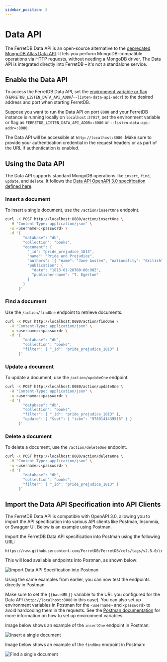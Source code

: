 ```yaml
---
sidebar_position: 8
---
```


# Data API

The FerretDB Data API is an open-source alternative to
the [deprecated MongoDB Atlas Data API](https://www.mongodb.com/docs/atlas/app-services/data-api/).
It lets you perform MongoDB-compatible operations via HTTP requests, without needing a MongoDB driver.
The Data API is integrated directly into FerretDB – it's not a standalone service.

## Enable the Data API

To access the FerretDB Data API, set the [environment variable or flag](../configuration/flags.md) (`FERRETDB_LISTEN_DATA_API_ADDR`/`--listen-data-api-addr`) to the desired address and port when starting FerretDB.

Suppose you want to run the Data API on port `8080` and your FerretDB instance is running locally on `localhost:27017`, set the environment variable or flag as `FERRETDB_LISTEN_DATA_API_ADDR=:8080` or `--listen-data-api-addr=:8080`.

The Data API will be accessible at `http://localhost:8080`.
Make sure to provide your authentication credential in the request headers or as part of the URL if authentication is enabled.

## Using the Data API

The Data API supports standard MongoDB operations like `insert`, `find`, `update`, and `delete`.
It follows the [Data API OpenAPI 3.0 specification defined here](https://github.com/FerretDB/FerretDB/blob/refs/tags/v2.5.0/internal/dataapi/api/openapi.json).

### Insert a document

To insert a single document, use the `/action/insertOne` endpoint.

```sh
curl -X POST http://localhost:8080/action/insertOne \
  -H "Content-Type: application/json" \
  -u <username>:<password> \
  -d '{
        "database": "db",
        "collection": "books",
        "document": {
          "_id": "pride_prejudice_1813",
          "name": "Pride and Prejudice",
          "authors": [{ "name": "Jane Austen", "nationality": "British" }],
          "publication": {
            "date": "1813-01-28T00:00:00Z",
            "publisher-name": "T. Egerton"
          }
        }
      }'
```

### Find a document

Use the `/action/findOne` endpoint to retrieve documents.

```sh
curl -X POST http://localhost:8080/action/findOne \
  -H "Content-Type: application/json" \
  -u <username>:<password> \
  -d '{
        "database": "db",
        "collection": "books",
        "filter": { "_id": "pride_prejudice_1813" }
      }'
```

### Update a document

To update a document, use the `/action/updateOne` endpoint.

```sh
curl -X POST http://localhost:8080/action/updateOne \
  -H "Content-Type: application/json" \
  -u <username>:<password> \
  -d '{
        "database": "db",
        "collection": "books",
        "filter": { "_id": "pride_prejudice_1813" },
        "update": { "$set": { "isbn": "9780141439518" } }
      }'
```

### Delete a document

To delete a document, use the `/action/deleteOne` endpoint.

```sh
curl -X POST http://localhost:8080/action/deleteOne \
  -H "Content-Type: application/json" \
  -u <username>:<password> \
  -d '{
        "database": "db",
        "collection": "books",
        "filter": { "_id": "pride_prejudice_1813" }
      }'
```

## Import the Data API Specification into API Clients

The FerretDB Data API is compatible with OpenAPI 3.0, allowing you to import the API specification into various API clients like Postman, Insomnia, or Swagger UI.
Below is an example using Postman.

Import the FerretDB Data API specification into Postman using the following URL:

```text
https://raw.githubusercontent.com/FerretDB/FerretDB/refs/tags/v2.5.0/internal/dataapi/api/openapi.json
```

This will load available endpoints into Postman, as shown below:

![Import Data API Specification into Postman](/img/docs/import-data-api.jpg)

Using the same examples from earlier, you can now test the endpoints directly in Postman.

Make sure to set the `{{baseURL}}` variable to the URL you configured for the Data API (`http://localhost:8080` in this case).
You can also set up environment variables in Postman for the `<username>` and `<password>` to avoid hardcoding them in the requests.
See the [Postman documentation](https://learning.postman.com/docs/sending-requests/variables/environment-variables/) for more information on how to set up environment variables.

Image below shows an example of the `insertOne` endpoint in Postman:

![Insert a single document](/img/docs/insert-one.jpg)

Image below shows an example of the `findOne` endpoint in Postman:

![Find a single document](/img/docs/find-one.jpg)
